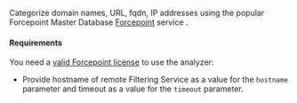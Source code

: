  Categorize domain names, URL, fqdn, IP addresses using the popular Forcepoint Master Database
 [Forcepoint](https://www.forcepoint.com/it/product/feature/master-database-url-categories) service .


#### Requirements
 You need a [valid Forcepoint license](https://support.forcepoint.com/KBArticle?id=Using-WebsensePing-to-determine-the-category-or-filtering-disposition-for-a-URL/) to use the analyzer:

- Provide hostname of remote Filtering Service as a value for the `hostname` parameter and timeout as a value for the `timeout` parameter.

